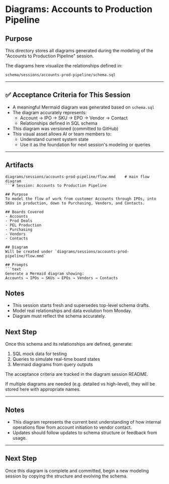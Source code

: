 # Diagrams: Accounts to Production Pipeline

## Purpose
This directory stores all diagrams generated during the modeling of the "Accounts to Production Pipeline" session.

The diagrams here visualize the relationships defined in:
```
schema/sessions/accounts-prod-pipeline/schema.sql
```

---

## ✅ Acceptance Criteria for This Session
- A meaningful Mermaid diagram was generated based on `schema.sql`
- The diagram accurately represents:
  - Account → IPO → SKU → EPO → Vendor → Contact
  - Relationships defined in SQL schema
- This diagram was versioned (committed to GitHub)
- This visual asset allows AI or team members to:
  - Understand current system state
  - Use it as the foundation for next session's modeling or queries

---

## Artifacts
```
diagrams/sessions/accounts-prod-pipeline/flow.mmd    # main flow diagram
```# Session: Accounts to Production Pipeline

## Purpose
To model the flow of work from customer Accounts through IPOs, into SKUs in production, down to Purchasing, Vendors, and Contacts.

## Boards Covered
- Accounts
- Prod Deals
- PEL Production
- Purchasing
- Vendors
- Contacts

## Diagram
Will be created under `diagrams/sessions/accounts-prod-pipeline/flow.mmd`

## Prompts
```text
Generate a Mermaid diagram showing:
Accounts → IPOs → SKUs → EPOs → Vendors → Contacts
```

## Notes
- This session starts fresh and supersedes top-level schema drafts.
- Model real relationships and data evolution from Monday.
- Diagram must reflect the schema accurately.

## Next Step
Once this schema and its relationships are defined, generate:
1. SQL mock data for testing
2. Queries to simulate real-time board states
3. Mermaid diagrams from query outputs

The acceptance criteria are tracked in the diagram session README.


If multiple diagrams are needed (e.g. detailed vs high-level), they will be stored here with appropriate names.

---

## Notes
- This diagram represents the current best understanding of how internal operations flow from account initiation to vendor contact.
- Updates should follow updates to schema structure or feedback from usage.

---

## Next Step
Once this diagram is complete and committed, begin a new modeling session by copying the structure and evolving the schema.
